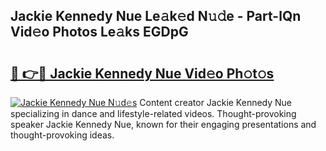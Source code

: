 ## Jackie Kennedy Nue Le𝚊k𝚎d N𝚞𝚍e - Part-lQn Vid𝚎o Photos Le𝚊ks EGDpG

# <h2><a href="http://fbasx94.evod.top/?m=Jackie+Kennedy+Nue">🔗 👉🔴 Jackie Kennedy Nue Vid𝚎o Ph𝚘t𝚘s</a></h2>

[![Jackie Kennedy Nue N𝚞d𝚎s](https://i.imgur.com/8V9OHl7.gif)](http://fbasx94.evod.top/?m=Jackie+Kennedy+Nue)
Content creator Jackie Kennedy Nue specializing in dance and lifestyle-related videos. Thought-provoking speaker Jackie Kennedy Nue, known for their engaging presentations and thought-provoking ideas. 
